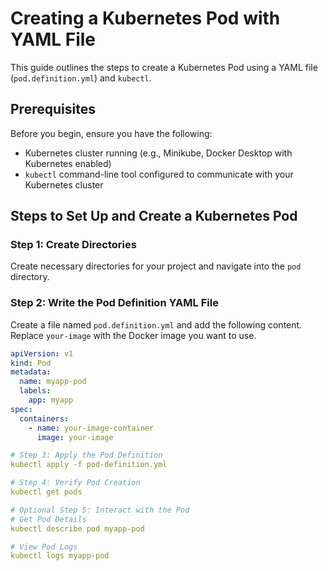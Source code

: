# Creating a Kubernetes Pod with YAML File

This guide outlines the steps to create a Kubernetes Pod using a YAML file (`pod.definition.yml`) and `kubectl`.

## Prerequisites

Before you begin, ensure you have the following:
- Kubernetes cluster running (e.g., Minikube, Docker Desktop with Kubernetes enabled)
- `kubectl` command-line tool configured to communicate with your Kubernetes cluster

## Steps to Set Up and Create a Kubernetes Pod

### Step 1: Create Directories

Create necessary directories for your project and navigate into the `pod` directory.

### Step 2: Write the Pod Definition YAML File

Create a file named `pod.definition.yml` and add the following content. Replace `your-image` with the Docker image you want to use.

```yaml
apiVersion: v1
kind: Pod
metadata:
  name: myapp-pod
  labels:
    app: myapp
spec:
  containers:
    - name: your-image-container
      image: your-image

# Step 3: Apply the Pod Definition
kubectl apply -f pod-definition.yml

# Step 4: Verify Pod Creation
kubectl get pods

# Optional Step 5: Interact with the Pod
# Get Pod Details
kubectl describe pod myapp-pod

# View Pod Logs
kubectl logs myapp-pod

